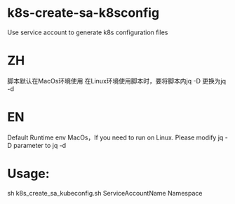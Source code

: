 # k8s-create-sa-k8sconfig
Use service account to generate k8s configuration files

# ZH
脚本默认在MacOs环境使用
在Linux环境使用脚本时，要将脚本内jq -D 更换为jq -d 


# EN 
Default Runtime env MacOs，If you need to run on Linux. Please modify jq -D parameter to jq -d

# Usage: 
sh k8s_create_sa_kubeconfig.sh ServiceAccountName  Namespace


